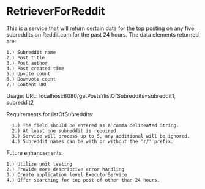 # RetrieverForReddit

This is a service that will return certain data for the top posting on any five subreddits on Reddit.com for the past 24 hours. The data elements returned are:

    1.) Subreddit name
    2.) Post title
    3.) Post author
    4.) Post created time 
    5.) Upvote count
    6.) Downvote count
    7.) Content URL
  
Usage:
URL: localhost:8080/getPosts?listOfSubreddits=subreddit1, subreddit2
  
  Requirements for listOfSubreddits:
    
      1.) The field should be entered as a comma delineated String.
      2.) At least one subreddit is required.
      3.) Service will process up to 5, any additional will be ignored.
      4.) Subreddit names can be with or without the 'r/' prefix.
    
Future enhancements:
  
    1.) Utilize unit testing
    2.) Provide more descriptive error handling
    3.) Create application level ExecutorService
    4.) Offer searching for top post of other than 24 hours.
